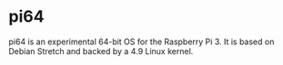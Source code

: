 # pi64

pi64 is an experimental 64-bit OS for the Raspberry Pi 3. It is based on Debian Stretch and backed by a 4.9 Linux kernel.
